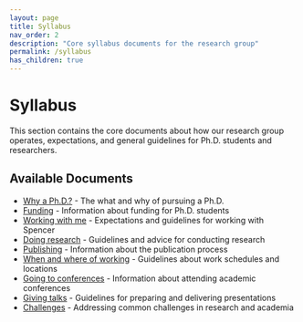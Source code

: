 ```yaml
---
layout: page
title: Syllabus
nav_order: 2
description: "Core syllabus documents for the research group"
permalink: /syllabus
has_children: true
---
```


# Syllabus

This section contains the core documents about how our research group operates, expectations, and general guidelines for Ph.D. students and researchers.

## Available Documents

* [Why a Ph.D.?](/syllabus/why-phd) - The what and why of pursuing a Ph.D.
* [Funding](/syllabus/funding) - Information about funding for Ph.D. students
* [Working with me](/syllabus/working-with-me) - Expectations and guidelines for working with Spencer
* [Doing research](/syllabus/doing-research) - Guidelines and advice for conducting research
* [Publishing](/syllabus/publishing) - Information about the publication process
* [When and where of working](/syllabus/when-where-working) - Guidelines about work schedules and locations
* [Going to conferences](/syllabus/going-to-conferences) - Information about attending academic conferences
* [Giving talks](/syllabus/giving-talks) - Guidelines for preparing and delivering presentations
* [Challenges](/syllabus/challenges) - Addressing common challenges in research and academia 